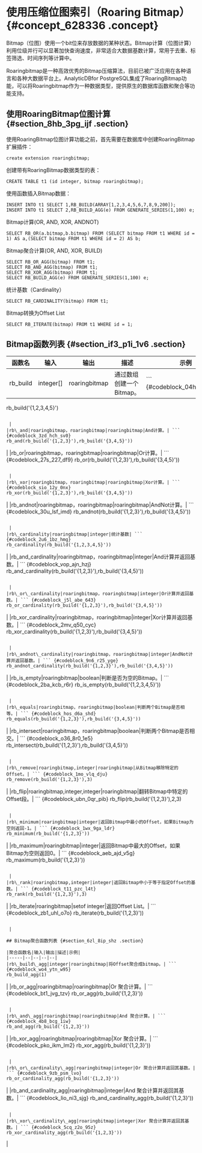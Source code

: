# 使用压缩位图索引（Roaring Bitmap） {#concept_628336 .concept}

Bitmap（位图）使用一个bit位来存放数据的某种状态。Bitmap计算（位图计算）利用位级并行可以显著加快查询速度，非常适合大数据基数计算，常用于去重、标签筛选、时间序列等计算中。

Roaringbitmap是一种高效优秀的Bitmap压缩算法，目前已被广泛应用在各种语言和各种大数据平台上。AnalyticDBfor PostgreSQL集成了RoaringBitmap功能，可以将Roaringbitmap作为一种数据类型，提供原生的数据库函数和聚合等功能支持。

## 使用RoaringBitmap位图计算 {#section_8hb_3pg_ijf .section}

使用RoaringBitmap位图计算功能之前，首先需要在数据库中创建RoaringBitmap扩展插件：

``` {#codeblock_33q_yvg_ylo}
create extension roaringbitmap;
```

创建带有RoaringBitmap数据类型的表：

``` {#codeblock_mao_8sl_ezz}
CREATE TABLE t1 (id integer, bitmap roaringbitmap);
```

使用函数插入Bitmap数据：

``` {#codeblock_kw8_hty_glp}
INSERT INTO t1 SELECT 1,RB_BUILD(ARRAY[1,2,3,4,5,6,7,8,9,200]);
INSERT INTO t1 SELECT 2,RB_BUILD_AGG(e) FROM GENERATE_SERIES(1,100) e;
```

Bitmap计算\(OR, AND, XOR, ANDNOT\)

``` {#codeblock_d56_c38_5d0}
SELECT RB_OR(a.bitmap,b.bitmap) FROM (SELECT bitmap FROM t1 WHERE id = 1) AS a,(SELECT bitmap FROM t1 WHERE id = 2) AS b;
```

Bitmap聚合计算\(OR, AND, XOR, BUILD\)

``` {#codeblock_6f9_30g_iea}
SELECT RB_OR_AGG(bitmap) FROM t1;
SELECT RB_AND_AGG(bitmap) FROM t1;
SELECT RB_XOR_AGG(bitmap) FROM t1;
SELECT RB_BUILD_AGG(e) FROM GENERATE_SERIES(1,100) e;
```

统计基数（Cardinality）

``` {#codeblock_v81_dbi_8pu}
SELECT RB_CARDINALITY(bitmap) FROM t1;
```

Bitmap转换为Offset List

``` {#codeblock_v0c_8fr_ixi}
SELECT RB_ITERATE(bitmap) FROM t1 WHERE id = 1;
```

## Bitmap函数列表 {#section_if3_p1i_1v6 .section}

|函数名|输入|输出|描述|示例|
|---|--|--|--|--|
|rb\_build|integer\[\]|roaringbitmap|通过数组创建一个Bitmap。| ``` {#codeblock_04h_yu1_s53}
rb_build('{1,2,3,4,5}')
```

 |
|rb\_and|roaringbitmap，roaringbitmap|roaringbitmap|And计算。| ``` {#codeblock_3zd_hch_sv0}
rb_and(rb_build('{1,2,3}'),rb_build('{3,4,5}'))
```

 |
|rb\_or|roaringbitmap，roaringbitmap|roaringbitmap|Or计算。| ``` {#codeblock_27s_227_df9}
rb_or(rb_build('{1,2,3}'),rb_build('{3,4,5}'))
```

 |
|rb\_xor|roaringbitmap，roaringbitmap|roaringbitmap|Xor计算。| ``` {#codeblock_sio_12y_0nx}
rb_xor(rb_build('{1,2,3}'),rb_build('{3,4,5}'))
```

 |
|rb\_andnot|roaringbitmap，roaringbitmap|roaringbitmap|AndNot计算。| ``` {#codeblock_30u_lsf_imd}
rb_andnot(rb_build('{1,2,3}'),rb_build('{3,4,5}'))
```

 |
|rb\_cardinality|roaringbitmap|integer|统计基数| ``` {#codeblock_2u6_1bz_hmg}
rb_cardinality(rb_build('{1,2,3,4,5}'))
```

 |
|rb\_and\_cardinality|roaringbitmap，roaringbitmap|integer|And计算并返回基数。| ``` {#codeblock_vop_ajn_hzj}
rb_and_cardinality(rb_build('{1,2,3}'),rb_build('{3,4,5}'))
```

 |
|rb\_or\_cardinality|roaringbitmap，roaringbitmap|integer|Or计算并返回基数。| ``` {#codeblock_j5l_abe_643}
rb_or_cardinality(rb_build('{1,2,3}'),rb_build('{3,4,5}'))
```

 |
|rb\_xor\_cardinality|roaringbitmap，roaringbitmap|integer|Xor计算并返回基数。| ``` {#codeblock_2mv_q50_cyc}
rb_xor_cardinality(rb_build('{1,2,3}'),rb_build('{3,4,5}'))
```

 |
|rb\_andnot\_cardinality|roaringbitmap，roaringbitmap|integer|AndNot计算并返回基数。| ``` {#codeblock_9n6_r25_yge}
rb_andnot_cardinality(rb_build('{1,2,3}'),rb_build('{3,4,5}'))
```

 |
|rb\_is\_empty|roaringbitmap|boolean|判断是否为空的Bitmap。| ``` {#codeblock_2ba_kcb_r6r}
rb_is_empty(rb_build('{1,2,3,4,5}'))
```

 |
|rb\_equals|roaringbitmap，roaringbitmap|boolean|判断两个Bitmap是否相等。| ``` {#codeblock_hos_d6a_shd}
rb_equals(rb_build('{1,2,3}'),rb_build('{3,4,5}'))
```

 |
|rb\_intersect|roaringbitmap，roaringbitmap|boolean|判断两个Bitmap是否相交。| ``` {#codeblock_o36_8r0_1e5}
rb_intersect(rb_build('{1,2,3}'),rb_build('{3,4,5}'))
```

 |
|rb\_remove|roaringbitmap,integer|roaringbitmap|从Bitmap移除特定的Offset。| ``` {#codeblock_1mo_vlq_dju}
rb_remove(rb_build('{1,2,3}'),3)
```

 |
|rb\_flip|roaringbitmap,integer,integer|roaringbitmap|翻转Bitmap中特定的Offset段。| ``` {#codeblock_ubn_0qr_pib}
rb_flip(rb_build('{1,2,3}'),2,3)
```

 |
|rb\_minimum|roaringbitmap|integer|返回Bitmap中最小的Offset，如果Bitmap为空则返回-1。| ``` {#codeblock_1wx_9ga_ldr}
rb_minimum(rb_build('{1,2,3}'))
```

 |
|rb\_maximum|roaringbitmap|integer|返回Bitmap中最大的Offset，如果Bitmap为空则返回0。| ``` {#codeblock_aeb_ajd_v5g}
rb_maximum(rb_build('{1,2,3}'))
```

 |
|rb\_rank|roaringbitmap,integer|integer|返回Bitmap中小于等于指定Offset的基数。| ``` {#codeblock_t11_pzc_l4t}
rb_rank(rb_build('{1,2,3}'),3)
```

 |
|rb\_iterate|roaringbitmap|setof integer|返回Offset List。| ``` {#codeblock_zb1_uhl_o7o}
rb_iterate(rb_build('{1,2,3}'))
```

 |

## Bitmap聚合函数列表 {#section_6zl_8ip_shz .section}

|聚合函数名|输入|输出|描述|示例|
|-----|--|--|--|--|
|rb\_build\_agg|integer|roaringbitmap|将Offset聚合成bitmap。| ``` {#codeblock_wo4_ytn_w95}
rb_build_agg(1)
```

 |
|rb\_or\_agg|roaringbitmap|roaringbitmap|Or 聚合计算。| ``` {#codeblock_bt1_jvg_tzv}
rb_or_agg(rb_build('{1,2,3}'))
```

 |
|rb\_and\_agg|roaringbitmap|roaringbitmap|And 聚合计算。| ``` {#codeblock_4b8_bcg_1iw}
rb_and_agg(rb_build('{1,2,3}'))
```

 |
|rb\_xor\_agg|roaringbitmap|roaringbitmap|Xor 聚合计算。| ``` {#codeblock_pko_ikm_lm2}
rb_xor_agg(rb_build('{1,2,3}'))
```

 |
|rb\_or\_cardinality\_agg|roaringbitmap|integer|Or 聚合计算并返回其基数。| ``` {#codeblock_9zb_psm_lvo}
rb_or_cardinality_agg(rb_build('{1,2,3}'))
```

 |
|rb\_and\_cardinality\_agg|roaringbitmap|integer|And 聚合计算并返回其基数。| ``` {#codeblock_lio_ni3_sjg}
rb_and_cardinality_agg(rb_build('{1,2,3}'))
```

 |
|rb\_xor\_cardinality\_agg|roaringbitmap|integer|Xor 聚合计算并返回其基数。| ``` {#codeblock_5cq_z2o_95z}
rb_xor_cardinality_agg(rb_build('{1,2,3}'))
```

 |

